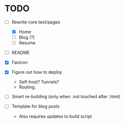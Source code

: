 # TODO

- [ ] Rewrite core text/pages

  - [x] Home
  - [ ] Blog (?)
  - [ ] Resume

- [ ] README

- [x] Favicon

- [x] Figure out how to deploy

  - Self-host? Tunnels?
  - Routing.

- [ ] Smart re-building (only when .md touched after .html)

- [ ] Template for blog posts

  - Also requires updates to build script
